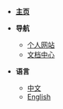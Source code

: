 
* [**主页**](/README)

* **导航**
    * [个人网站](https://fzxhub.com)
    * [文档中心](https://docs.fzxhub.com)

* **语言**
    * [中文](/README)
    * [English](/README)





